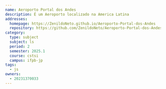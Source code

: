 ```yaml
---
name: Aeroporto Portal dos Andes
description: É um Aeroporto localizado na America Latina
addresses:
  homepage: https://ZenildoNeto.github.io/Aeroporto-Portal-dos-Andes
  repository: https://github.com/ZenildoNeto/Aeroporto-Portal-dos-Andes
category:
  type: subject
  subject: ls
  period: 2
  semester: 2025.1
  course: cstsi
  campus: ifpb-jp
tags:
  - js
owners:
  - 20231370033
---
```

